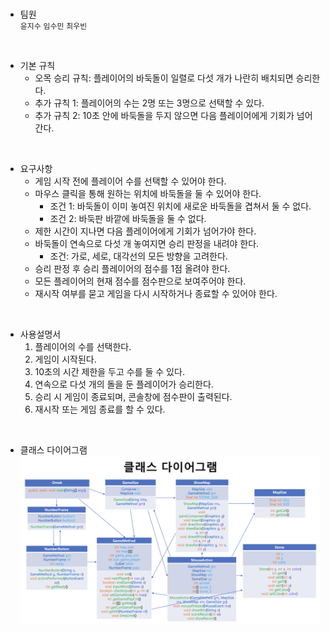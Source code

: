 # 
- 팀원 <br>
`윤지수` `임수민` `최우빈`
<br>

- 기본 규칙 <br>
  - 오목 승리 규칙: 플레이어의 바둑돌이 일렬로 다섯 개가 나란히 배치되면 승리한다.
  - 추가 규칙 1: 플레이어의 수는 2명 또는 3명으로 선택할 수 있다.
  - 추가 규칙 2: 10초 안에 바둑돌을 두지 않으면 다음 플레이어에게 기회가 넘어간다.
<br>

- 요구사항 <br>
  - 게임 시작 전에 플레이어 수를 선택할 수 있어야 한다.
  - 마우스 클릭을 통해 원하는 위치에 바둑돌을 둘 수 있어야 한다.
    - 조건 1: 바둑돌이 이미 놓여진 위치에 새로운 바둑돌을 겹쳐서 둘 수 없다.
    - 조건 2: 바둑판 바깥에 바둑돌을 둘 수 없다.
  - 제한 시간이 지나면 다음 플레이어에게 기회가 넘어가야 한다.
  - 바둑돌이 연속으로 다섯 개 놓여지면 승리 판정을 내려야 한다.
    - 조건: 가로, 세로, 대각선의 모든 방향을 고려한다.
  - 승리 판정 후 승리 플레이어의 점수를 1점 올려야 한다.
  - 모든 플레이어의 현재 점수를 점수판으로 보여주어야 한다.
  - 재시작 여부를 묻고 게임을 다시 시작하거나 종료할 수 있어야 한다.
<br>

- 사용설명서 <br>
  1. 플레이어의 수를 선택한다.
  2. 게임이 시작된다.
  3. 10초의 시간 제한을 두고 수를 둘 수 있다.
  4. 연속으로 다섯 개의 돌을 둔 플레이어가 승리한다.
  5. 승리 시 게임이 종료되며, 콘솔창에 점수판이 출력된다.
  6. 재시작 또는 게임 종료를 할 수 있다.
<br>

- 클래스 다이어그램
![class_diagram](./class_diagram.png)
